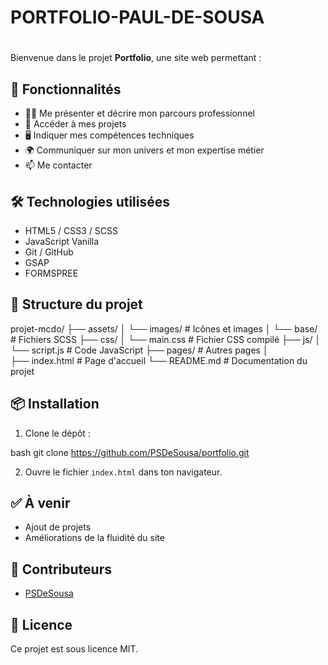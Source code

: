 # PORTFOLIO-PAUL-DE-SOUSA
# 

Bienvenue dans le projet **Portfolio**, une site web permettant :
## 🚀 Fonctionnalités

- 🙋‍♂️ Me présenter et décrire mon parcours professionnel
- 🚀 Accéder à mes projets
- 🖥️ Indiquer mes compétences techniques
- 🌍 Communiquer sur mon univers et mon expertise métier
- 📫 Me contacter

## 🛠️ Technologies utilisées

- HTML5 / CSS3 / SCSS
- JavaScript Vanilla
- Git / GitHub
- GSAP
- FORMSPREE

## 📂 Structure du projet

projet-mcdo/
├── assets/
│   └── images/             # Icônes et images
│   └── base/               # Fichiers SCSS
├── css/
│   └── main.css            # Fichier CSS compilé
├── js/
│   └── script.js           # Code JavaScript
├── pages/                  # Autres pages
│   
├── index.html              # Page d'accueil
└── README.md               # Documentation du projet

## 📦 Installation

1. Clone le dépôt :
   
bash
   git clone https://github.com/PSDeSousa/portfolio.git
   
2. Ouvre le fichier `index.html` dans ton navigateur.

## ✅ À venir

- Ajout de projets
- Améliorations de la fluidité du site

## 🙌 Contributeurs

- [PSDeSousa](https://github.com/PSDeSousa)

## 📄 Licence

Ce projet est sous licence MIT.



